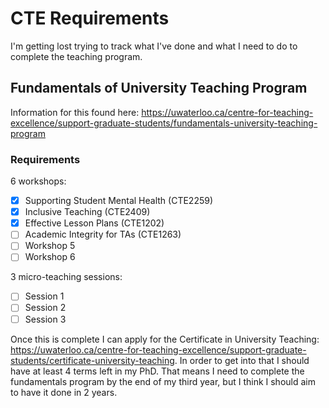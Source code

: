 # CTE Requirements

I'm getting lost trying to track what I've done and what I need to do to complete the teaching program.

## Fundamentals of University Teaching Program

Information for this found here: https://uwaterloo.ca/centre-for-teaching-excellence/support-graduate-students/fundamentals-university-teaching-program

### Requirements

6 workshops:

- [x] Supporting Student Mental Health (CTE2259)
- [x] Inclusive Teaching (CTE2409)
- [x] Effective Lesson Plans (CTE1202)
- [ ] Academic Integrity for TAs (CTE1263)
- [ ] Workshop 5
- [ ] Workshop 6

3 micro-teaching sessions:

- [ ] Session 1
- [ ] Session 2
- [ ] Session 3

Once this is complete I can apply for the Certificate in University Teaching: https://uwaterloo.ca/centre-for-teaching-excellence/support-graduate-students/certificate-university-teaching. In order to get into that I should have at least 4 terms left in my PhD. That means I need to complete the fundamentals program by the end of my third year, but I think I should aim to have it done in 2 years.
